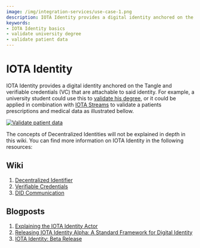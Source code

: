 ```yaml
---
image: /img/integration-services/use-case-1.png
description: IOTA Identity provides a digital identity anchored on the Tangle and verifiable credentials (VC) that are attachable to said identity.
keywords:
- IOTA Identity basics
- validate university degree
- validate patient data
---
```

# IOTA Identity

IOTA Identity provides a digital identity anchored on the Tangle and verifiable credentials (VC) 
that are attachable to said identity. For example, a university student could use this to [validate his degree](https://wiki.iota.org/identity.rs/tutorials/validate_university_degree), or it could be applied in combination with [IOTA Streams](streams.md) to validate a patients prescriptions and medical data as illustrated bellow.

[![Validate patient data](/img/integration-services/use-case-1.png "Validate patient data")](/img/use-case-1.png)

The concepts of Decentralized Identities will not be explained in depth in this wiki.  You can find more information on IOTA Identity in the following resources:

## Wiki

1. [Decentralized Identifier](https://wiki.iota.org/identity.rs/decentralized_identifiers/overview)
2. [Verifiable Credentials](https://wiki.iota.org/identity.rs/verifiable_credentials/overview)  
3. [DID Communication](https://wiki.iota.org/identity.rs/did_communications/overview)

## Blogposts

1. [Explaining the IOTA Identity Actor](https://blog.iota.org/the-iota-identity-actor-explained/)
2. [Releasing IOTA Identity Alpha: A Standard Framework for Digital Identity](https://blog.iota.org/releasing-iota-identity-alpha-a-standard-framework-for-digital-identity-cebabd108b4f/)
3. [IOTA Identity: Beta Release](https://blog.iota.org/iota-identity-beta-release/)